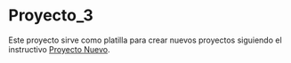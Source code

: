 # Proyecto_3

Este proyecto sirve como platilla para crear nuevos proyectos siguiendo el instructivo [Proyecto Nuevo](../../../documentación/proyecto_nuevo.md).